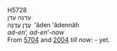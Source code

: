 <body>
  <p>H5728<br>  עדנּה    עדן  <br> עֲדֶן  עֲדֶנָּה  ‎  ‛ăden  ‛ădennâh  <br><i>ad-en‘,</i> <i>ad-en‘-naw </i><br>From <a href="h5704.htm">5704</a> and <a href="h2004.htm">2004</a>  <i>till</i> <i>now: - </i>yet.<br></p>
 </body>